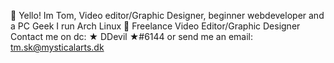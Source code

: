 👋 Yello!
Im Tom, Video editor/Graphic Designer, beginner webdeveloper and a PC Geek
I run Arch Linux 🤷
Freelance Video Editor/Graphic Designer
Contact me on dc: ★ DDevil ★#6144 or send me an email: tm.sk@mysticalarts.dk
